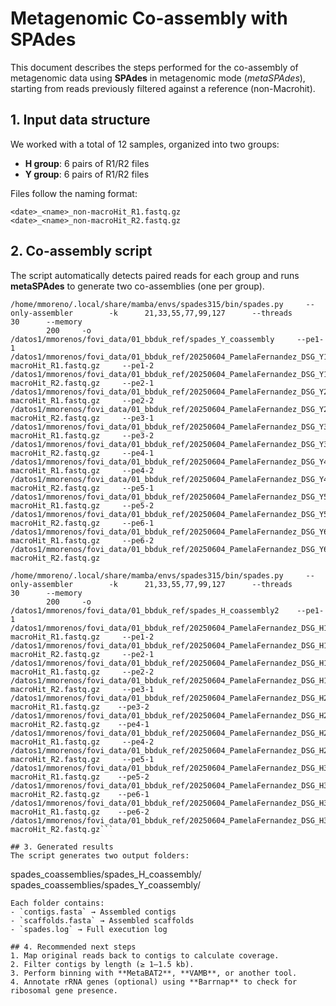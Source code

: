 # Metagenomic Co-assembly with SPAdes

This document describes the steps performed for the co-assembly of metagenomic data using **SPAdes** in metagenomic mode (*metaSPAdes*), starting from reads previously filtered against a reference (non-Macrohit).

## 1. Input data structure
We worked with a total of 12 samples, organized into two groups:
- **H group**: 6 pairs of R1/R2 files
- **Y group**: 6 pairs of R1/R2 files

Files follow the naming format:
```
<date>_<name>_non-macroHit_R1.fastq.gz
<date>_<name>_non-macroHit_R2.fastq.gz
```

## 2. Co-assembly script
The script automatically detects paired reads for each group and runs **metaSPAdes** to generate two co-assemblies (one per group).


```
/home/mmoreno/.local/share/mamba/envs/spades315/bin/spades.py     --only-assembler        -k      21,33,55,77,99,127      --threads       30      --memory
        200     -o      /datos1/mmorenos/fovi_data/01_bbduk_ref/spades_Y_coassembly     --pe1-1 /datos1/mmorenos/fovi_data/01_bbduk_ref/20250604_PamelaFernandez_DSG_Y1_S1_non-macroHit_R1.fastq.gz     --pe1-2 /datos1/mmorenos/fovi_data/01_bbduk_ref/20250604_PamelaFernandez_DSG_Y1_S1_non-macroHit_R2.fastq.gz     --pe2-1 /datos1/mmorenos/fovi_data/01_bbduk_ref/20250604_PamelaFernandez_DSG_Y2_S2_non-macroHit_R1.fastq.gz     --pe2-2 /datos1/mmorenos/fovi_data/01_bbduk_ref/20250604_PamelaFernandez_DSG_Y2_S2_non-macroHit_R2.fastq.gz     --pe3-1 /datos1/mmorenos/fovi_data/01_bbduk_ref/20250604_PamelaFernandez_DSG_Y3_S3_non-macroHit_R1.fastq.gz     --pe3-2 /datos1/mmorenos/fovi_data/01_bbduk_ref/20250604_PamelaFernandez_DSG_Y3_S3_non-macroHit_R2.fastq.gz     --pe4-1 /datos1/mmorenos/fovi_data/01_bbduk_ref/20250604_PamelaFernandez_DSG_Y4_S4_non-macroHit_R1.fastq.gz     --pe4-2 /datos1/mmorenos/fovi_data/01_bbduk_ref/20250604_PamelaFernandez_DSG_Y4_S4_non-macroHit_R2.fastq.gz     --pe5-1 /datos1/mmorenos/fovi_data/01_bbduk_ref/20250604_PamelaFernandez_DSG_Y5_S5_non-macroHit_R1.fastq.gz     --pe5-2 /datos1/mmorenos/fovi_data/01_bbduk_ref/20250604_PamelaFernandez_DSG_Y5_S5_non-macroHit_R2.fastq.gz     --pe6-1 /datos1/mmorenos/fovi_data/01_bbduk_ref/20250604_PamelaFernandez_DSG_Y6_S6_non-macroHit_R1.fastq.gz     --pe6-2 /datos1/mmorenos/fovi_data/01_bbduk_ref/20250604_PamelaFernandez_DSG_Y6_S6_non-macroHit_R2.fastq.gz 

/home/mmoreno/.local/share/mamba/envs/spades315/bin/spades.py     --only-assembler        -k      21,33,55,77,99,127      --threads       30      --memory
        200     -o      /datos1/mmorenos/fovi_data/01_bbduk_ref/spades_H_coassembly2    --pe1-1 /datos1/mmorenos/fovi_data/01_bbduk_ref/20250604_PamelaFernandez_DSG_H1_S7_non-macroHit_R1.fastq.gz     --pe1-2 /datos1/mmorenos/fovi_data/01_bbduk_ref/20250604_PamelaFernandez_DSG_H1_S7_non-macroHit_R2.fastq.gz     --pe2-1 /datos1/mmorenos/fovi_data/01_bbduk_ref/20250604_PamelaFernandez_DSG_H1_S8_non-macroHit_R1.fastq.gz     --pe2-2 /datos1/mmorenos/fovi_data/01_bbduk_ref/20250604_PamelaFernandez_DSG_H1_S8_non-macroHit_R2.fastq.gz     --pe3-1 /datos1/mmorenos/fovi_data/01_bbduk_ref/20250604_PamelaFernandez_DSG_H2_S10_non-macroHit_R1.fastq.gz    --pe3-2 /datos1/mmorenos/fovi_data/01_bbduk_ref/20250604_PamelaFernandez_DSG_H2_S10_non-macroHit_R2.fastq.gz    --pe4-1 /datos1/mmorenos/fovi_data/01_bbduk_ref/20250604_PamelaFernandez_DSG_H2_S9_non-macroHit_R1.fastq.gz     --pe4-2 /datos1/mmorenos/fovi_data/01_bbduk_ref/20250604_PamelaFernandez_DSG_H2_S9_non-macroHit_R2.fastq.gz     --pe5-1 /datos1/mmorenos/fovi_data/01_bbduk_ref/20250604_PamelaFernandez_DSG_H3_S11_non-macroHit_R1.fastq.gz    --pe5-2 /datos1/mmorenos/fovi_data/01_bbduk_ref/20250604_PamelaFernandez_DSG_H3_S11_non-macroHit_R2.fastq.gz    --pe6-1 /datos1/mmorenos/fovi_data/01_bbduk_ref/20250604_PamelaFernandez_DSG_H3_S12_non-macroHit_R1.fastq.gz    --pe6-2 /datos1/mmorenos/fovi_data/01_bbduk_ref/20250604_PamelaFernandez_DSG_H3_S12_non-macroHit_R2.fastq.gz```

## 3. Generated results
The script generates two output folders:
```
spades_coassemblies/spades_H_coassembly/
spades_coassemblies/spades_Y_coassembly/
```
Each folder contains:
- `contigs.fasta` → Assembled contigs
- `scaffolds.fasta` → Assembled scaffolds
- `spades.log` → Full execution log

## 4. Recommended next steps
1. Map original reads back to contigs to calculate coverage.
2. Filter contigs by length (≥ 1–1.5 kb).
3. Perform binning with **MetaBAT2**, **VAMB**, or another tool.
4. Annotate rRNA genes (optional) using **Barrnap** to check for ribosomal gene presence.
